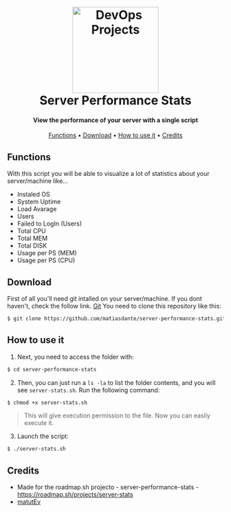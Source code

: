 <h1 align="center">
  <br>
  <a href="https://github.com/matiasdante"><img src="https://bashlogo.com/img/logo/png/full_colored_light.png" alt="DevOps Projects" width="200"></a>
  <br>
  Server Performance Stats
  <br>
</h1>

<h4 align="center">View the performance of your server with a single script</h4>

<p align="center">
  <a href="#Functions">Functions</a> •
  <a href="#Download">Download</a> •
  <a href="#How to use it">How to use it</a> •
  <a href="#Credits">Credits</a> 
</p>

## Functions
With this script you will be able to visualize a lot of statistics about your server/machine like...
- Instaled OS
- System Uptime
- Load Avarage
- Users
- Failed to LogIn (Users)
- Total CPU
- Total MEM
- Total DISK
- Usage per PS (MEM)
- Usage per PS (CPU)

## Download
First of all you'll need git intalled on your server/machine. If you dont haven't, check the follow link. [Git](https://git-scm.com) 
You need to clone this repository like this: 
```bash
$ git clone https://github.com/matiasdante/server-performance-stats.git
```
## How to use it
1. Next, you need to access the folder with:
```bash
$ cd server-performance-stats
```
2. Then, you can just run a `ls -la` to list the folder contents, and you will see `server-stats.sh`. Run the following command:
```bash
$ chmod +x server-stats.sh
```
> This will give execution permission to the file. Now you can easily execute it.
3. Launch the script:
```bash
$ ./server-stats.sh
```

## Credits

* Made for the roadmap.sh projecto - server-performance-stats - https://roadmap.sh/projects/server-stats
* [matutEv](https://github.com/matiasdante)
